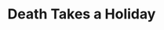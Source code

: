 ---
title: Death Takes a Holiday
year: 1937
opening_date: 1937-05-25
closing_date: 
layout: productions
image:
image_caption:
image_credit:
playbill: 
category: 
Theatre: Theatre Jacksonville
cast:
  Duke Lambert: Allen Moreland
  Grazia: Betty Perry
  Rhoda Fenton: Doris Lockhart
  Cora: Emma Sue Zink
  Duchess Stephaine: Genevieve Kenly
  Fedele: H.V. Rocco
  Eric Fenton: John Salzer
  Baron Cesarea: Joseph Marron
  Major Whitread: Maurice Perkins
  Princess of San Luca: Maye Elizabeth Mackinnon
  Aldo: Miriam Jobe
  Corrado: Stokes Perry
  Prince Sirki: Virgil Perry
crew:
  Lighting: H.E. DeFlorin
  Setting Assistant:
    - Herbert Swisher
    - Mary Courtney
    - Stokes Perry
  Director: Huron L. Blyden
  Set Design: R.H.H. Blackwell
  Props: Maxine Swisher
orchestra:
external_links:
---
